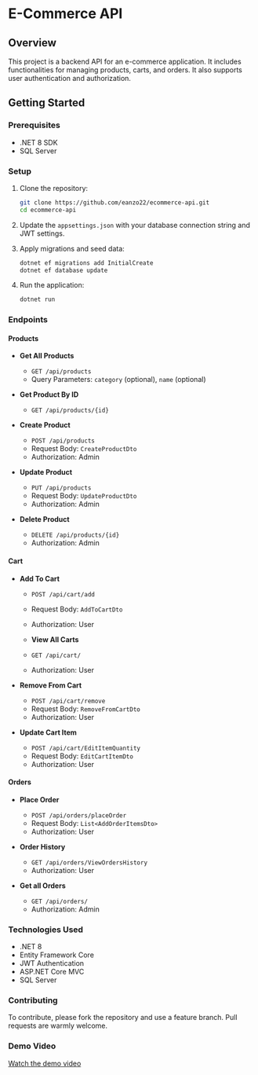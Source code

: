 # E-Commerce API

## Overview
This project is a backend API for an e-commerce application. It includes functionalities for managing products, carts, and orders. It also supports user authentication and authorization.

## Getting Started

### Prerequisites
- .NET 8 SDK
- SQL Server 

### Setup

1. Clone the repository:
    ```bash
    git clone https://github.com/eanzo22/ecommerce-api.git
    cd ecommerce-api
    ```

2. Update the `appsettings.json` with your database connection string and JWT settings.

3. Apply migrations and seed data:
    ```bash
    dotnet ef migrations add InitialCreate
    dotnet ef database update
    ```

4. Run the application:
    ```bash
    dotnet run
    ```

### Endpoints

#### Products

- **Get All Products**
  - `GET /api/products`
  - Query Parameters: `category` (optional), `name` (optional)

- **Get Product By ID**
  - `GET /api/products/{id}`

- **Create Product**
  - `POST /api/products`
  - Request Body: `CreateProductDto`
  - Authorization: Admin

- **Update Product**
  - `PUT /api/products`
  - Request Body: `UpdateProductDto`
  - Authorization: Admin

- **Delete Product**
  - `DELETE /api/products/{id}`
  - Authorization: Admin

#### Cart

- **Add To Cart**
  - `POST /api/cart/add`
  - Request Body: `AddToCartDto`
  - Authorization: User

  - **View All Carts**
  - `GET /api/cart/`
  - Authorization: User

- **Remove From Cart**
  - `POST /api/cart/remove`
  - Request Body: `RemoveFromCartDto`
  - Authorization: User

- **Update Cart Item**
  - `POST /api/cart/EditItemQuantity`
  - Request Body: `EditCartItemDto`
  - Authorization: User

#### Orders

- **Place Order**
  - `POST /api/orders/placeOrder`
  - Request Body: `List<AddOrderItemsDto>`
  - Authorization: User

- **Order History**
  - `GET /api/orders/ViewOrdersHistory`
  - Authorization: User
  
- **Get all Orders**
  - `GET /api/orders/`
  - Authorization: Admin
### Technologies Used

- .NET 8
- Entity Framework Core
- JWT Authentication
- ASP.NET Core MVC
- SQL Server

### Contributing
To contribute, please fork the repository and use a feature branch. Pull requests are warmly welcome.


### Demo Video
[Watch the demo video]()
